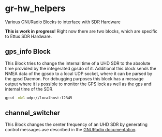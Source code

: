 # gr-hw_helpers
 
 Various GNURadio Blocks to interface with SDR Hardware 


__This is work in progress!__ Right now there are two blocks, which are specific to Ettus SDR Hardware.

## gps_info Block

This Block tries to change the internal time of a UHD SDR to the absolute time provided by the integerated gpsdo of it. Additional this block sends the NMEA data of the gpsdo to a local UDP socket, where it can be parsed by the gpsd Daemon. For debugging purposes this block has a message output where it is possible to monitor the GPS lock as well as the gps and internal time of the SDR.

```bash 
gpsd -nNG udp://localhost:12345
```


## channel_switcher

This Block changes the center frequency of an UHD SDR by generating control messages ase described in the [GNURadio documentation](https://www.gnuradio.org/doc/doxygen/page_uhd.html#uhd_command_syntax_cmds). 

